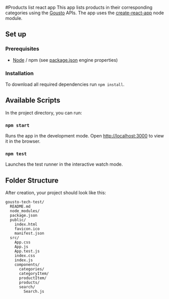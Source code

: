 #Products list react app
This app lists products in their corresponding categories using the [Gousto](https://www.gousto.co.uk) APIs. The app uses the [create-react-app](https://github.com/facebookincubator/create-react-app) node module.

## Set up
### Prerequisites
- [Node](https://nodejs.org/en/) / npm (see [package.json](./package.json) engine properties)

### Installation
To download all required dependencies run `npm install`.

## Available Scripts

In the project directory, you can run:

### `npm start`

Runs the app in the development mode.
Open [http://localhost:3000](http://localhost:3000) to view it in the browser.

### `npm test`

Launches the test runner in the interactive watch mode.

## Folder Structure

After creation, your project should look like this:

```
gousto-tech-test/
  README.md
  node_modules/
  package.json
  public/
    index.html
    favicon.ico
    manifest.json
  src/
    App.css
    App.js
    App.test.js
    index.css
    index.js
    components/
      categories/
      categoryItem/
      productItem/
      products/
      search/
        Search.js
```